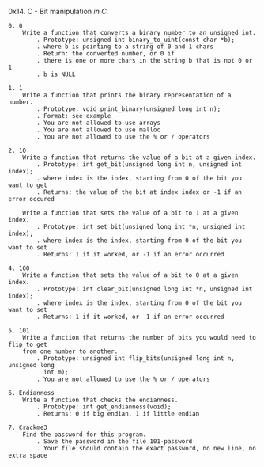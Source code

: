 0x14. C - Bit manipulation *in C.*

	0. 0
		Write a function that converts a binary number to an unsigned int.
			. Prototype: unsigned int binary_to_uint(const char *b);
			. where b is pointing to a string of 0 and 1 chars
			. Return: the converted number, or 0 if
			. there is one or more chars in the string b that is not 0 or 1
			. b is NULL

	1. 1
		Write a function that prints the binary representation of a number.
			. Prototype: void print_binary(unsigned long int n);
			. Format: see example
			. You are not allowed to use arrays
			. You are not allowed to use malloc
			. You are not allowed to use the % or / operators

	2. 10
		Write a function that returns the value of a bit at a given index.
			. Prototype: int get_bit(unsigned long int n, unsigned int index);
			. where index is the index, starting from 0 of the bit you want to get
			. Returns: the value of the bit at index index or -1 if an error occured

		Write a function that sets the value of a bit to 1 at a given index.
			. Prototype: int set_bit(unsigned long int *n, unsigned int index);
			. where index is the index, starting from 0 of the bit you want to set
			. Returns: 1 if it worked, or -1 if an error occurred

	4. 100
		Write a function that sets the value of a bit to 0 at a given index.
			. Prototype: int clear_bit(unsigned long int *n, unsigned int index);
			. where index is the index, starting from 0 of the bit you want to set
			. Returns: 1 if it worked, or -1 if an error occurred

	5. 101
		Write a function that returns the number of bits you would need to flip to get 
		from one number to another.
			. Prototype: unsigned int flip_bits(unsigned long int n, unsigned long 
			  int m);
			. You are not allowed to use the % or / operators

	6. Endianness
		Write a function that checks the endianness.
			. Prototype: int get_endianness(void);
			. Returns: 0 if big endian, 1 if little endian

	7. Crackme3
		Find the password for this program.
			. Save the password in the file 101-password
			. Your file should contain the exact password, no new line, no extra space

